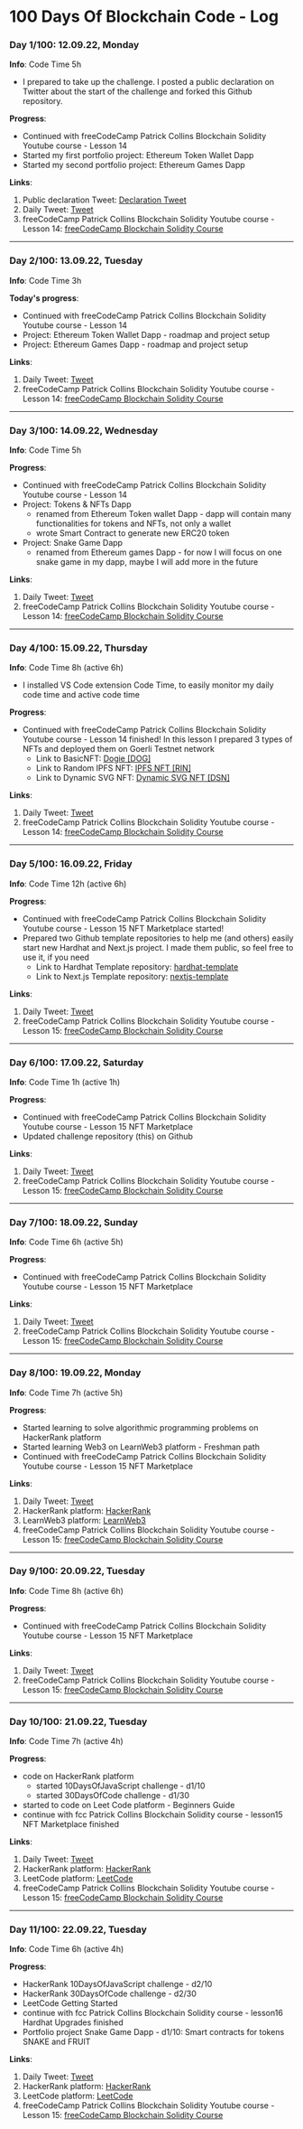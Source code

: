 # 100 Days Of Blockchain Code - Log

<!-- ### Day 0: February 30, 2016 (Example 1)
##### (delete me or comment me out)

**Today's Progress**: Fixed CSS, worked on canvas functionality for the app.

**Thoughts:** I really struggled with CSS, but, overall, I feel like I am slowly getting better at it. Canvas is still new for me, but I managed to figure out some basic functionality.

**Link to work:** [Calculator App](http://www.example.com) -->

<!-- ### Day 0: February 30, 2016 (Example 2)
##### (delete me or comment me out)

**Today's Progress**: Fixed CSS, worked on canvas functionality for the app.

**Thoughts**: I really struggled with CSS, but, overall, I feel like I am slowly getting better at it. Canvas is still new for me, but I managed to figure out some basic functionality.

**Link(s) to work**: [Calculator App](http://www.example.com) -->


<!-- ### Day 1: June 27, Monday

**Today's Progress**: I've gone through many exercises on FreeCodeCamp.

**Thoughts** I've recently started coding, and it's a great feeling when I finally solve an algorithm challenge after a lot of attempts and hours spent.

**Link(s) to work**
1. [Find the Longest Word in a String](https://www.freecodecamp.com/challenges/find-the-longest-word-in-a-string)
2. [Title Case a Sentence](https://www.freecodecamp.com/challenges/title-case-a-sentence) -->


### Day 1/100: 12.09.22, Monday
**Info**: Code Time 5h
- I prepared to take up the challenge. I posted a public declaration on Twitter about the start of the challenge and forked this Github repository.

**Progress**:
- Continued with freeCodeCamp Patrick Collins Blockchain Solidity Youtube course - Lesson 14
- Started my first portfolio project: Ethereum Token Wallet Dapp
- Started my second portfolio project: Ethereum Games Dapp

**Links**: 
1. Public declaration Tweet: [Declaration Tweet](https://twitter.com/kprogramista89/status/1569437751002697729?s=20&t=Hwn77_Sv87ICxN-BnpH_lw)
2. Daily Tweet: [Tweet](https://twitter.com/kprogramista89/status/1569444656991322113?s=20&t=Hwn77_Sv87ICxN-BnpH_lw)
2. freeCodeCamp Patrick Collins Blockchain Solidity Youtube course - Lesson 14: [freeCodeCamp Blockchain Solidity Course](https://www.youtube.com/watch?v=gyMwXuJrbJQ&t=73731s)

---

### Day 2/100: 13.09.22, Tuesday
**Info**: Code Time 3h

**Today's progress**:
- Continued with freeCodeCamp Patrick Collins Blockchain Solidity Youtube course - Lesson 14
- Project: Ethereum Token Wallet Dapp - roadmap and project setup
- Project: Ethereum Games Dapp - roadmap and project setup

**Links**: 
1. Daily Tweet: [Tweet](https://twitter.com/kprogramista89/status/1569807982065782785?s=20&t=Hwn77_Sv87ICxN-BnpH_lw)
2. freeCodeCamp Patrick Collins Blockchain Solidity Youtube course - Lesson 14: [freeCodeCamp Blockchain Solidity Course](https://www.youtube.com/watch?v=gyMwXuJrbJQ&t=73731s)

---

### Day 3/100: 14.09.22, Wednesday
**Info**: Code Time 5h

**Progress**:
- Continued with freeCodeCamp Patrick Collins Blockchain Solidity Youtube course - Lesson 14
- Project: Tokens & NFTs Dapp
  - renamed from Ethereum Token wallet Dapp - dapp will contain many functionalities for tokens and NFTs, not only a wallet
  - wrote Smart Contract to generate new ERC20 token 
- Project: Snake Game Dapp
  - renamed from Ethereum games Dapp - for now I will focus on one snake game in my dapp, maybe I will add more in the future

**Links**: 
1. Daily Tweet: [Tweet](https://twitter.com/kprogramista89/status/1570156698815565824?s=20&t=Hwn77_Sv87ICxN-BnpH_lw)
2. freeCodeCamp Patrick Collins Blockchain Solidity Youtube course - Lesson 14: [freeCodeCamp Blockchain Solidity Course](https://www.youtube.com/watch?v=gyMwXuJrbJQ&t=73731s)

---

### Day 4/100: 15.09.22, Thursday
**Info**: Code Time 8h (active 6h)
- I installed VS Code extension Code Time, to easily monitor my daily code time and active code time

**Progress**:
- Continued with freeCodeCamp Patrick Collins Blockchain Solidity Youtube course - Lesson 14 finished! In this lesson I prepared 3 types of NFTs and deployed them on Goerli Testnet network
  - Link to BasicNFT: [Dogie [DOG]](https://goerli.etherscan.io/token/0x95854c1e5affce926426d85fe582bd90cb4e0bd4)
  - Link to Random IPFS NFT: [IPFS NFT [RIN]](https://goerli.etherscan.io/token/0xd7685b88253a9535128372f4e79c0d488d95a837)
  - Link to Dynamic SVG NFT: [Dynamic SVG NFT [DSN]](https://goerli.etherscan.io/token/0xb09d609095d12d46d19c4a6cb95297b9dee2cd6e)

**Links**: 
1. Daily Tweet: [Tweet](https://twitter.com/kprogramista89/status/1570533147229683713?s=20&t=Hwn77_Sv87ICxN-BnpH_lw)
2. freeCodeCamp Patrick Collins Blockchain Solidity Youtube course - Lesson 14: [freeCodeCamp Blockchain Solidity Course](https://www.youtube.com/watch?v=gyMwXuJrbJQ&t=73731s)

---

### Day 5/100: 16.09.22, Friday
**Info**: Code Time 12h (active 6h)

**Progress**:
- Continued with freeCodeCamp Patrick Collins Blockchain Solidity Youtube course - Lesson 15 NFT Marketplace started!
- Prepared two Github template repositories to help me (and others) easily start new Hardhat and Next.js project. I made them public, so feel free to use it, if you need
  - Link to Hardhat Template repository: [hardhat-template](https://github.com/dariuszsetlak89/hardhat-template)
  - Link to Next.js Template repository: [nextjs-template](https://github.com/dariuszsetlak89/nextjs-template)

**Links**: 
1. Daily Tweet: [Tweet](https://twitter.com/kprogramista89/status/1570889673014415360?s=20&t=Hwn77_Sv87ICxN-BnpH_lw)
2. freeCodeCamp Patrick Collins Blockchain Solidity Youtube course - Lesson 15: [freeCodeCamp Blockchain Solidity Course](https://www.youtube.com/watch?v=gyMwXuJrbJQ&t=85023s)

---

### Day 6/100: 17.09.22, Saturday
**Info**: Code Time 1h (active 1h)

**Progress**:
- Continued with freeCodeCamp Patrick Collins Blockchain Solidity Youtube course - Lesson 15 NFT Marketplace
- Updated challenge repository (this) on Github

**Links**: 
1. Daily Tweet: [Tweet](https://twitter.com/kprogramista89/status/1571265485483773954?s=20&t=laUsf80ScHDc7zmALDCfYw)
2. freeCodeCamp Patrick Collins Blockchain Solidity Youtube course - Lesson 15: [freeCodeCamp Blockchain Solidity Course](https://www.youtube.com/watch?v=gyMwXuJrbJQ&t=85023s)

---

### Day 7/100: 18.09.22, Sunday
**Info**: Code Time 6h (active 5h)

**Progress**:
- Continued with freeCodeCamp Patrick Collins Blockchain Solidity Youtube course - Lesson 15 NFT Marketplace

**Links**: 
1. Daily Tweet: [Tweet](https://twitter.com/kprogramista89/status/1571629296225226752?s=20&t=y4KhPHUIYG6H7Jadqy2F_Q)
2. freeCodeCamp Patrick Collins Blockchain Solidity Youtube course - Lesson 15: [freeCodeCamp Blockchain Solidity Course](https://www.youtube.com/watch?v=gyMwXuJrbJQ&t=85023s)

---

### Day 8/100: 19.09.22, Monday
**Info**: Code Time 7h (active 5h)

**Progress**:
- Started learning to solve algorithmic programming problems on HackerRank platform
- Started learning Web3 on LearnWeb3 platform - Freshman path
- Continued with freeCodeCamp Patrick Collins Blockchain Solidity Youtube course - Lesson 15 NFT Marketplace

**Links**: 
1. Daily Tweet: [Tweet](https://twitter.com/kprogramista89/status/1571983149298778113?s=20&t=rg-ZWHTajAGSE-ISZV9kPg)
2. HackerRank platform: [HackerRank](https://www.hackerrank.com/)
3. LearnWeb3 platform: [LearnWeb3](https://learnweb3.io/)
4. freeCodeCamp Patrick Collins Blockchain Solidity Youtube course - Lesson 15: [freeCodeCamp Blockchain Solidity Course](https://www.youtube.com/watch?v=gyMwXuJrbJQ&t=85023s)

---

### Day 9/100: 20.09.22, Tuesday
**Info**: Code Time 8h (active 6h)

**Progress**:
- Continued with freeCodeCamp Patrick Collins Blockchain Solidity Youtube course - Lesson 15 NFT Marketplace

**Links**: 
1. Daily Tweet: [Tweet](https://twitter.com/kprogramista89/status/1572385085231439872?s=20&t=fPK75N1_zFc7D8pM7YuBmA)
2. freeCodeCamp Patrick Collins Blockchain Solidity Youtube course - Lesson 15: [freeCodeCamp Blockchain Solidity Course](https://www.youtube.com/watch?v=gyMwXuJrbJQ&t=85023s)

---

### Day 10/100: 21.09.22, Tuesday
**Info**: Code Time 7h (active 4h)

**Progress**:
- code on HackerRank platform
  - started 10DaysOfJavaScript challenge - d1/10
  - started 30DaysOfCode challenge - d1/30
- started to code on Leet Code platform - Beginners Guide
- continue with fcc Patrick Collins Blockchain Solidity course - lesson15 NFT Marketplace finished

**Links**: 
1. Daily Tweet: [Tweet](https://twitter.com/kprogramista89/status/1572898456804667392?s=20&t=vnlOWRqOKYpO87lwsQGqEQ)
2. HackerRank platform: [HackerRank](https://www.hackerrank.com/)
3. LeetCode platform: [LeetCode](https://leetcode.com/)
4. freeCodeCamp Patrick Collins Blockchain Solidity Youtube course - Lesson 15: [freeCodeCamp Blockchain Solidity Course](https://www.youtube.com/watch?v=gyMwXuJrbJQ&t=85023s)

---

### Day 11/100: 22.09.22, Tuesday
**Info**: Code Time 6h (active 4h)

**Progress**:
- HackerRank 10DaysOfJavaScript challenge - d2/10
- HackerRank 30DaysOfCode challenge - d2/30
- LeetCode Getting Started
- continue with fcc Patrick Collins Blockchain Solidity course - lesson16 Hardhat Upgrades finished
- Portfolio project Snake Game Dapp - d1/10: Smart contracts for tokens SNAKE and FRUIT

**Links**: 
1. Daily Tweet: [Tweet](https://twitter.com/kprogramista89/status/1573091501701226499?s=20&t=yMgQLVwpCpH3plkru_CkTQ)
2. HackerRank platform: [HackerRank](https://www.hackerrank.com/)
3. LeetCode platform: [LeetCode](https://leetcode.com/)
4. freeCodeCamp Patrick Collins Blockchain Solidity Youtube course - Lesson 15: [freeCodeCamp Blockchain Solidity Course](https://youtu.be/gyMwXuJrbJQ?t=103993)

